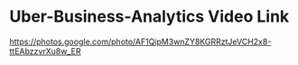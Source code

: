 # Uber-Business-Analytics Video Link

https://photos.google.com/photo/AF1QipM3wnZY8KGRRztJeVCH2x8-ttEAbzzvrXu8w_ER
